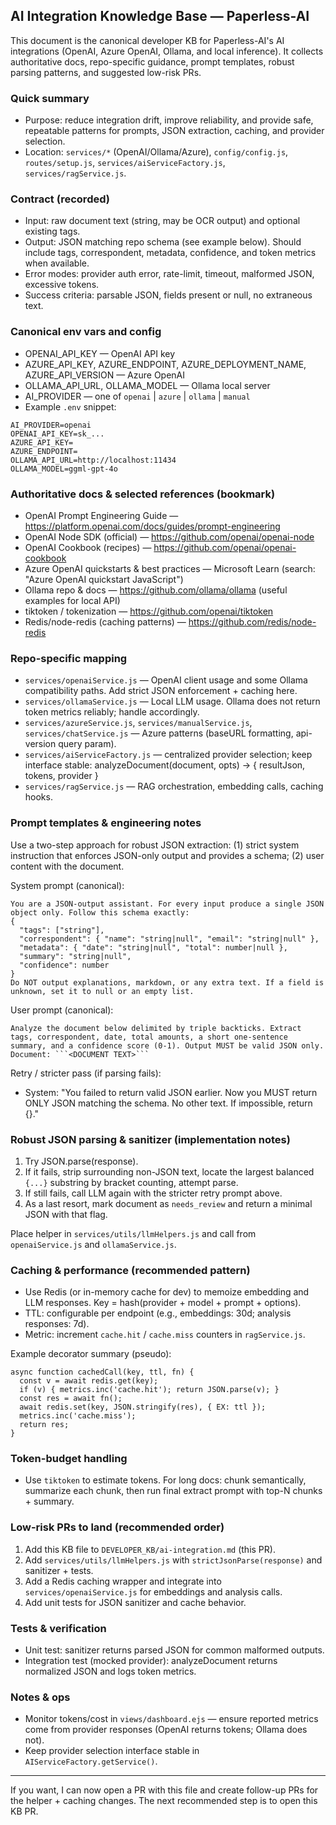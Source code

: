 ## AI Integration Knowledge Base — Paperless-AI

This document is the canonical developer KB for Paperless-AI's AI integrations (OpenAI, Azure OpenAI, Ollama, and local inference). It collects authoritative docs, repo-specific guidance, prompt templates, robust parsing patterns, and suggested low-risk PRs.

### Quick summary

- Purpose: reduce integration drift, improve reliability, and provide safe, repeatable patterns for prompts, JSON extraction, caching, and provider selection.
- Location: `services/*` (OpenAI/Ollama/Azure), `config/config.js`, `routes/setup.js`, `services/aiServiceFactory.js`, `services/ragService.js`.

### Contract (recorded)

- Input: raw document text (string, may be OCR output) and optional existing tags.
- Output: JSON matching repo schema (see example below). Should include tags, correspondent, metadata, confidence, and token metrics when available.
- Error modes: provider auth error, rate-limit, timeout, malformed JSON, excessive tokens.
- Success criteria: parsable JSON, fields present or null, no extraneous text.

### Canonical env vars and config

- OPENAI_API_KEY — OpenAI API key
- AZURE_API_KEY, AZURE_ENDPOINT, AZURE_DEPLOYMENT_NAME, AZURE_API_VERSION — Azure OpenAI
- OLLAMA_API_URL, OLLAMA_MODEL — Ollama local server
- AI_PROVIDER — one of `openai` | `azure` | `ollama` | `manual`
- Example `.env` snippet:

```
AI_PROVIDER=openai
OPENAI_API_KEY=sk_...
AZURE_API_KEY=
AZURE_ENDPOINT=
OLLAMA_API_URL=http://localhost:11434
OLLAMA_MODEL=ggml-gpt-4o
```

### Authoritative docs & selected references (bookmark)

- OpenAI Prompt Engineering Guide — <https://platform.openai.com/docs/guides/prompt-engineering>
- OpenAI Node SDK (official) — <https://github.com/openai/openai-node>
- OpenAI Cookbook (recipes) — <https://github.com/openai/openai-cookbook>
- Azure OpenAI quickstarts & best practices — Microsoft Learn (search: "Azure OpenAI quickstart JavaScript")
- Ollama repo & docs — <https://github.com/ollama/ollama>  (useful examples for local API)
- tiktoken / tokenization — <https://github.com/openai/tiktoken>
- Redis/node-redis (caching patterns) — <https://github.com/redis/node-redis>

### Repo-specific mapping

- `services/openaiService.js` — OpenAI client usage and some Ollama compatibility paths. Add strict JSON enforcement + caching here.
- `services/ollamaService.js` — Local LLM usage. Ollama does not return token metrics reliably; handle accordingly.
- `services/azureService.js`, `services/manualService.js`, `services/chatService.js` — Azure patterns (baseURL formatting, api-version query param).
- `services/aiServiceFactory.js` — centralized provider selection; keep interface stable: analyzeDocument(document, opts) -> { resultJson, tokens, provider }
- `services/ragService.js` — RAG orchestration, embedding calls, caching hooks.

### Prompt templates & engineering notes

Use a two-step approach for robust JSON extraction: (1) strict system instruction that enforces JSON-only output and provides a schema; (2) user content with the document.

System prompt (canonical):

```
You are a JSON-output assistant. For every input produce a single JSON object only. Follow this schema exactly:
{
  "tags": ["string"],
  "correspondent": { "name": "string|null", "email": "string|null" },
  "metadata": { "date": "string|null", "total": number|null },
  "summary": "string|null",
  "confidence": number
}
Do NOT output explanations, markdown, or any extra text. If a field is unknown, set it to null or an empty list.
```

User prompt (canonical):

```
Analyze the document below delimited by triple backticks. Extract tags, correspondent, date, total amounts, a short one-sentence summary, and a confidence score (0-1). Output MUST be valid JSON only.
Document: ```<DOCUMENT TEXT>```
```

Retry / stricter pass (if parsing fails):

- System: "You failed to return valid JSON earlier. Now you MUST return ONLY JSON matching the schema. No other text. If impossible, return {}."

### Robust JSON parsing & sanitizer (implementation notes)

1. Try JSON.parse(response).
2. If it fails, strip surrounding non-JSON text, locate the largest balanced `{...}` substring by bracket counting, attempt parse.
3. If still fails, call LLM again with the stricter retry prompt above.
4. As a last resort, mark document as `needs_review` and return a minimal JSON with that flag.

Place helper in `services/utils/llmHelpers.js` and call from `openaiService.js` and `ollamaService.js`.

### Caching & performance (recommended pattern)

- Use Redis (or in-memory cache for dev) to memoize embedding and LLM responses. Key = hash(provider + model + prompt + options).
- TTL: configurable per endpoint (e.g., embeddings: 30d; analysis responses: 7d).
- Metric: increment `cache.hit` / `cache.miss` counters in `ragService.js`.

Example decorator summary (pseudo):

```
async function cachedCall(key, ttl, fn) {
  const v = await redis.get(key);
  if (v) { metrics.inc('cache.hit'); return JSON.parse(v); }
  const res = await fn();
  await redis.set(key, JSON.stringify(res), { EX: ttl });
  metrics.inc('cache.miss');
  return res;
}
```

### Token-budget handling

- Use `tiktoken` to estimate tokens. For long docs: chunk semantically, summarize each chunk, then run final extract prompt with top-N chunks + summary.

### Low-risk PRs to land (recommended order)

1. Add this KB file to `DEVELOPER_KB/ai-integration.md` (this PR).
2. Add `services/utils/llmHelpers.js` with `strictJsonParse(response)` and sanitizer + tests.
3. Add a Redis caching wrapper and integrate into `services/openaiService.js` for embeddings and analysis calls.
4. Add unit tests for JSON sanitizer and cache behavior.

### Tests & verification

- Unit test: sanitizer returns parsed JSON for common malformed outputs.
- Integration test (mocked provider): analyzeDocument returns normalized JSON and logs token metrics.

### Notes & ops

- Monitor tokens/cost in `views/dashboard.ejs` — ensure reported metrics come from provider responses (OpenAI returns tokens; Ollama does not).
- Keep provider selection interface stable in `AIServiceFactory.getService()`.

---
If you want, I can now open a PR with this file and create follow-up PRs for the helper + caching changes. The next recommended step is to open this KB PR.
